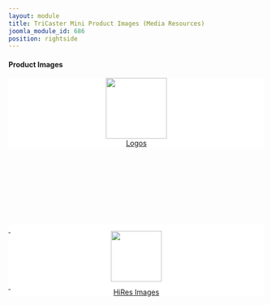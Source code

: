 ```yaml
---
layout: module
title: TriCaster Mini Product Images (Media Resources)
joomla_module_id: 686
position: rightside
---
```

<h4>Product Images</h4>
<div class="pr_mini" style="background: #fff;"><a href="index.php?option=com_docman&amp;view=docman&amp;Itemid=1185"><img style="display: block; margin-left: auto; margin-right: auto;" src="{{"images/~thumbs.mini-logo.jpg.1414591837.jpeg" | cdn }}" width="120" height="120" /><center class="pr-download">Logos</center></a></div>
<br /><br /><br /><br /><br /><br /><br /><br /><br />
<div class="pr_mini" style="background: #fff;"><a href="index.php?option=com_docman&amp;view=docman&amp;Itemid=1186">
<div style="height: 12px; clear: both;">&nbsp;</div>
<img style="display: block; margin-left: auto; margin-right: auto;" src="{{"images/~thumbs.mini-system-shot.jpg.1414592063.jpeg" | cdn }}" height="100" />
<div style="height: 12px; clear: both;">&nbsp;</div>
<center class="pr-download">HiRes Images</center></a></div>
<div style="clear: both;"><br />&nbsp;<br /><br /></div>
